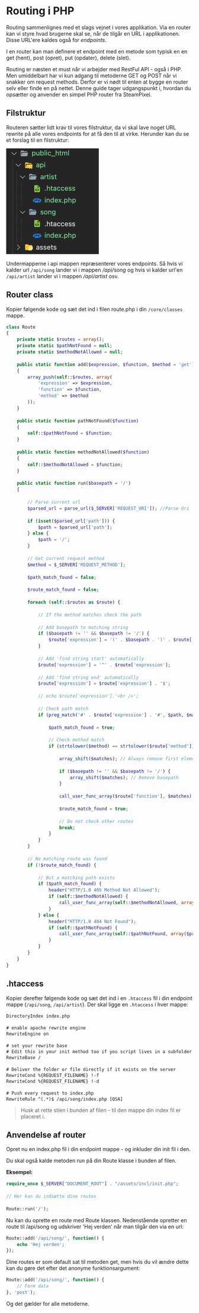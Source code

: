 # Routing i PHP
Routing sammenlignes med et slags vejnet i vores applikation. Via en router kan vi styre hvad brugerne skal se, når de tilgår en URL i applikationen. Disse URL'ere kaldes også for *endpoints*.

I en router kan man definere et endpoint med en metode som typisk en en get (hent), post (opret), put (opdater), delete (slet).

Routing er næsten et must når vi arbejder med RestFul API - også i PHP. Men umiddelbart har vi kun adgang til metoderne GET og POST når vi snakker om request methods. Derfor er vi nødt til enten at bygge en router selv eller finde en på nettet. Denne guide tager udgangspunkt i, hvordan du opsætter og anvender en simpel PHP router fra SteamPixel.

## Filstruktur
Routeren sætter lidt krav til vores filstruktur, da vi skal lave noget URL rewrite på alle vores endpoints for at få den til at virke. Herunder kan du se et forslag til en filstruktur:

![Forslag til RESTful API fil struktur](../img/router-struct.png)

Undermapperne i api mappen repræsenterer vores endpoints. Så hvis vi kalder url `/api/song` lander vi i mappen */api/song* og hvis vi kalder url'en `/api/artist` lander vi i mappen */api/artist* osv.

## Router class
Kopier følgende kode og sæt det ind i filen route.php i din `/core/classes` mappe.
```php
class Route
{
    private static $routes = array();
    private static $pathNotFound = null;
    private static $methodNotAllowed = null;

    public static function add($expression, $function, $method = 'get')
    {
        array_push(self::$routes, array(
            'expression' => $expression,
            'function' => $function,
            'method' => $method
        ));
    }

    public static function pathNotFound($function)
    {
        self::$pathNotFound = $function;
    }

    public static function methodNotAllowed($function)
    {
        self::$methodNotAllowed = $function;
    }

    public static function run($basepath = '/')
    {

        // Parse current url
        $parsed_url = parse_url($_SERVER['REQUEST_URI']); //Parse Uri

        if (isset($parsed_url['path'])) {
            $path = $parsed_url['path'];
        } else {
            $path = '/';
        }

        // Get current request method
        $method = $_SERVER['REQUEST_METHOD'];

        $path_match_found = false;

        $route_match_found = false;

        foreach (self::$routes as $route) {

            // If the method matches check the path

            // Add basepath to matching string
            if ($basepath != '' && $basepath != '/') {
                $route['expression'] = '(' . $basepath . ')' . $route['expression'];
            }

            // Add 'find string start' automatically
            $route['expression'] = '^' . $route['expression'];

            // Add 'find string end' automatically
            $route['expression'] = $route['expression'] . '$';

            // echo $route['expression'].'<br />';

            // Check path match
            if (preg_match('#' . $route['expression'] . '#', $path, $matches)) {

                $path_match_found = true;

                // Check method match
                if (strtolower($method) == strtolower($route['method'])) {

                    array_shift($matches); // Always remove first element. This contains the whole string

                    if ($basepath != '' && $basepath != '/') {
                        array_shift($matches); // Remove basepath
                    }

                    call_user_func_array($route['function'], $matches);

                    $route_match_found = true;

                    // Do not check other routes
                    break;
                }
            }
        }

        // No matching route was found
        if (!$route_match_found) {

            // But a matching path exists
            if ($path_match_found) {
                header("HTTP/1.0 405 Method Not Allowed");
                if (self::$methodNotAllowed) {
                    call_user_func_array(self::$methodNotAllowed, array($path, $method));
                }
            } else {
                header("HTTP/1.0 404 Not Found");
                if (self::$pathNotFound) {
                    call_user_func_array(self::$pathNotFound, array($path));
                }
            }
        }
    }
}
```
## .htaccess
Kopier derefter følgende kode og sæt det ind i en `.htaccess` fil i din endpoint mappe (`/api/song`, `/api/artist`). Der skal ligge en `.htaccess` i hver mappe:
```
DirectoryIndex index.php

# enable apache rewrite engine
RewriteEngine on

# set your rewrite base
# Edit this in your init method too if you script lives in a subfolder
RewriteBase /

# Deliver the folder or file directly if it exists on the server
RewriteCond %{REQUEST_FILENAME} !-f
RewriteCond %{REQUEST_FILENAME} !-d
 
# Push every request to index.php
RewriteRule ^(.*)$ /api/song/index.php [QSA]
```
> Husk at rette stien i bunden af filen - til den mappe din index fil er placeret i.
## Anvendelse af router
Opret nu en index.php fil i din endpoint mappe - og inkluder din init fil i den.

Du skal også kalde metoden run på din Route klasse i bunden af filen.

**Eksempel:**
```php
require_once $_SERVER["DOCUMENT_ROOT"] . "/assets/incl/init.php";

// Her kan du indsætte dine routes

Route::run('/');
```
Nu kan du oprette en route med Route klassen. Nedenstående opretter en route til /api/song og udskriver 'Hej verden' når man tilgår den via en url:
```php
Route::add('/api/song/', function() {
	echo 'Hej verden';
});
```
Dine routes er som default sat til metoden get, men hvis du vil ændre dette kan du gøre det efter det anonyme funktionsargument:
```php
Route::add('/api/song/', function() {
	// Form data
}, 'post');
```
Og det gælder for alle metoderne.


